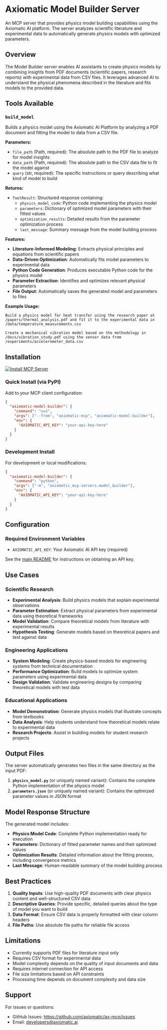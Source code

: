 # Axiomatic Model Builder Server

An MCP server that provides physics model building capabilities using the Axiomatic AI platform. The server analyzes scientific literature and experimental data to automatically generate physics models with optimized parameters.

## Overview

The Model Builder server enables AI assistants to create physics models by combining insights from PDF documents (scientific papers, research reports) with experimental data from CSV files. It leverages advanced AI to understand the physical phenomena described in the literature and fits models to the provided data.

## Tools Available

### `build_model`

Builds a physics model using the Axiomatic AI Platform by analyzing a PDF document and fitting the model to data from a CSV file.

**Parameters:**

- `file_path` (Path, required): The absolute path to the PDF file to analyze for model insights
- `data_path` (Path, required): The absolute path to the CSV data file to fit the model against
- `query` (str, required): The specific instructions or query describing what kind of model to build

**Returns:**

- `ToolResult`: Structured response containing:
  - `physics_model_code`: Python code implementing the physics model
  - `parameters`: Dictionary of optimized model parameters with their fitted values
  - `optimization_results`: Detailed results from the parameter optimization process
  - `last_message`: Summary message from the model building process

**Features:**

- **Literature-Informed Modeling**: Extracts physical principles and equations from scientific papers
- **Data-Driven Optimization**: Automatically fits model parameters to experimental data
- **Python Code Generation**: Produces executable Python code for the physics model
- **Parameter Extraction**: Identifies and optimizes relevant physical parameters
- **File Output**: Automatically saves the generated model and parameters to files

**Example Usage:**

```
Build a physics model for heat transfer using the research paper at /papers/thermal_analysis.pdf and fit it to the experimental data in /data/temperature_measurements.csv
```

```
Create a mechanical vibration model based on the methodology in /docs/vibration_study.pdf using the sensor data from /experiments/accelerometer_data.csv
```

## Installation

[![Install MCP Server](https://cursor.com/deeplink/mcp-install-dark.svg)](https://cursor.com/en/install-mcp?name=axiomatic-model-builder&config=eyJjb21tYW5kIjoidXZ4IC0tZnJvbSBheGlvbWF0aWMtbWNwIGF4aW9tYXRpYy1tb2RlbC1idWlsZGVyIiwiZW52Ijp7IkFYSU9NQVRJQ19BUElfS0VZIjoiQVhJT01BVElDLUFQSS1LRVkifX0%3D)

### Quick Install (via PyPI)

Add to your MCP client configuration:

```json
{
  "axiomatic-model-builder": {
    "command": "uvx",
    "args": ["--from", "axiomatic-mcp", "axiomatic-model-builder"],
    "env": {
      "AXIOMATIC_API_KEY": "your-api-key-here"
    }
  }
}
```

### Development Install

For development or local modifications:

```json
{
  "axiomatic-model-builder": {
    "command": "python",
    "args": ["-m", "axiomatic_mcp.servers.model_builder"],
    "env": {
      "AXIOMATIC_API_KEY": "your-api-key-here"
    }
  }
}
```

## Configuration

### Required Environment Variables

- `AXIOMATIC_API_KEY`: Your Axiomatic AI API key (required)

See the [main README](../../../README.md#getting-an-api-key) for instructions on obtaining an API key.

## Use Cases

### Scientific Research

- **Experimental Analysis**: Build physics models that explain experimental observations
- **Parameter Estimation**: Extract physical parameters from experimental data using theoretical frameworks
- **Model Validation**: Compare theoretical models from literature with experimental results
- **Hypothesis Testing**: Generate models based on theoretical papers and test against data

### Engineering Applications

- **System Modeling**: Create physics-based models for engineering systems from technical documentation
- **Performance Optimization**: Build models to optimize system parameters using experimental data
- **Design Validation**: Validate engineering designs by comparing theoretical models with test data

### Educational Applications

- **Model Demonstration**: Generate physics models that illustrate concepts from textbooks
- **Data Analysis**: Help students understand how theoretical models relate to experimental data
- **Research Projects**: Assist in building models for student research projects

## Output Files

The server automatically generates two files in the same directory as the input PDF:

1. **`physics_model.py`** (or uniquely named variant): Contains the complete Python implementation of the physics model
2. **`parameters.json`** (or uniquely named variant): Contains the optimized parameter values in JSON format

## Model Response Structure

The generated model includes:

- **Physics Model Code**: Complete Python implementation ready for execution
- **Parameters**: Dictionary of fitted parameter names and their optimized values
- **Optimization Results**: Detailed information about the fitting process, including convergence metrics
- **Last Message**: Human-readable summary of the model building process

## Best Practices

1. **Quality Inputs**: Use high-quality PDF documents with clear physics content and well-structured CSV data
2. **Descriptive Queries**: Provide specific, detailed queries about the type of model you want to build
3. **Data Format**: Ensure CSV data is properly formatted with clear column headers
4. **File Paths**: Use absolute file paths for reliable file access

## Limitations

- Currently supports PDF files for literature input only
- Requires CSV format for experimental data
- Model complexity depends on the quality of input documents and data
- Requires internet connection for API access
- File size limitations based on API constraints
- Processing time depends on document complexity and data size

## Support

For issues or questions:

- GitHub Issues: https://github.com/axiomatic/ax-mcp/issues
- Email: developers@axiomatic.ai

